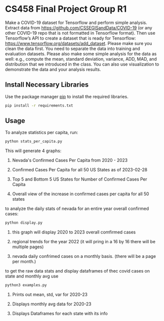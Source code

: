 # CS458 Final Project Group R1

Make a COVID-19 dataset for Tensorflow and perform simple analysis. Extract data from https://github.com/CSSEGISandData/COVID-19 (or any other COVID-19 repo that is not formatted in Tensorflow format). Then use Tensorflow’s API to create a dataset that is ready for Tensorflow: https://www.tensorflow.org/datasets/add_dataset. Please make sure you clean the data first. You need to separate the data into training and evaluation datasets. Please also make some simple analysis for the data as well: e.g., compute the mean, standard deviation, variance, ADD, MAD, and distribution that we introduced in the class. You can also use visualization to demonstrate the data and your analysis results.

## Install Necessary Libraries

Use the package manager [pip](https://pip.pypa.io/en/stable/) to install the required libraries.

```bash
pip install -r requirements.txt
```

## Usage

To analyze statistics per capita, run:
```bash
python stats_per_capita.py
```
This will generate 4 graphs:

1. Nevada's Confirmed Cases Per Capita from 2020 - 2023

2. Confirmed Cases Per Capita for all 50 US States as of 2023-02-28

3. Top 5 and Bottom 5 US States for Number of Confirmed Cases Per Capita

4. Overall view of the increase in confirmed cases per capita for all 50 states

to analyze the daily stats of nevada for an entire year overall confirmed cases:
```bash
python display.py
```

1. this graph will display 2020 to 2023 overall comfirmed cases 

2. regional trends for the year 2022 (it will pring in a 16 by 16 there will be multiple pages)

3. nevada daily confrimed cases on a monthly basis. (there will be a page per month.)

to get the raw data stats and display dataframes of thec covid cases on state and monthly avg use
```bash
python3 examples.py
```

1. Prints out mean, std, var for 2020-23

2. Displays monthly avg data for 2020-23

3. Displays Dataframes for each state with its info
